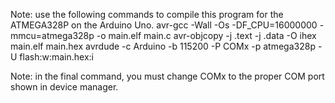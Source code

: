 Note: use the following commands to compile this program for the ATMEGA328P on the Arduino Uno.
avr-gcc -Wall -Os -DF_CPU=16000000 -mmcu=atmega328p -o main.elf main.c
avr-objcopy -j .text -j .data -O ihex main.elf main.hex
avrdude -c Arduino -b 115200 -P COMx -p atmega328p -U flash:w:main.hex:i

Note: in the final command, you must change COMx to the proper COM port shown in device manager.

